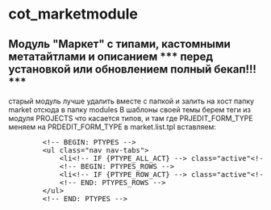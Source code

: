 # cot_marketmodule
Модуль "Маркет" с типами, кастомными метатайтлами и описанием
*** перед установкой или обновлением полный бекап!!! ***
--------
старый модуль лучше удалить вместе с папкой и залить на хост папку market отсюда в папку modules
 В шаблоны своей темы берем теги из модуля PROJECTS что касается типов, и там где PRJEDIT_FORM_TYPE  меняем на PRDEDIT_FORM_TYPE
 в market.list.tpl вставляем:
<pre class="brush:as3;">
		&lt;!-- BEGIN: PTYPES --&gt;
		&lt;ul class=&quot;nav nav-tabs&quot;&gt;
			&lt;li&lt;!-- IF {PTYPE_ALL_ACT} --&gt; class=&quot;active&quot;&lt;!-- ENDIF --&gt;&gt;&lt;a href=&quot;{PTYPE_ALL_URL}&quot;&gt;{PHP.L.All}&lt;/a&gt;&lt;/li&gt;
			&lt;!-- BEGIN: PTYPES_ROWS --&gt;
			&lt;li&lt;!-- IF {PTYPE_ROW_ACT} --&gt; class=&quot;active&quot;&lt;!-- ENDIF --&gt;&gt;&lt;a href=&quot;{PTYPE_ROW_URL}&quot;&gt;{PTYPE_ROW_TITLE}&lt;/a&gt;&lt;/li&gt;
			&lt;!-- END: PTYPES_ROWS --&gt;
		&lt;/ul&gt;	
		&lt;!-- END: PTYPES --&gt;</pre>
